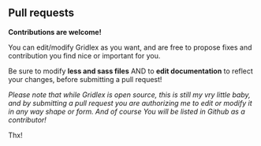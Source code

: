 ## Pull requests

**Contributions are welcome!**

You can edit/modify Gridlex as you want, and are free to propose fixes and contribution you find nice or important for you.

Be sure to modify **less and sass files** AND to **edit documentation** to reflect your changes, before submitting a pull request!

*Please note that while Gridlex is open source, this is still my vry little baby, and by submitting a pull request 
you are authorizing me to edit or modify it in any way shape or form. And of course You will be listed in Github 
as a contributor!*

Thx!
